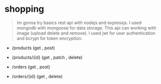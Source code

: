 # shopping

> Im gonna try basics rest api with nodejs and expressjs. I used mongodb with mongoose for data storage.
> This api can working with image (upload delete and remove). I used jwt for user authentication and bcrypt for token encryption.

 - /products
  (get , post)

 - /products/{id}
  (get , patch , delete)

 - /orders
  (get , post)

 - /orders/{id}
  (get , delete)
